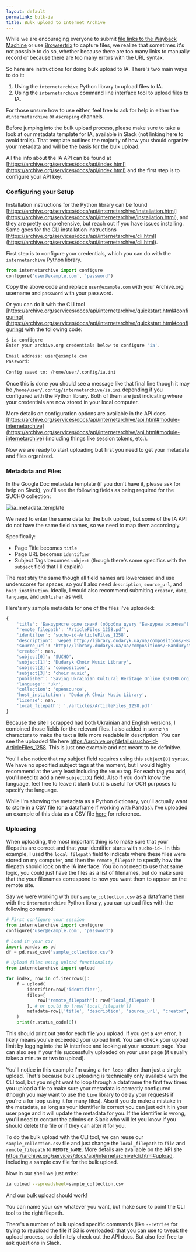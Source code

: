 ```yaml
---
layout: default
permalink: bulk-ia
title: Bulk upload to Internet Archive
---
```


While we are encouraging everyone to submit [file links to the Wayback Machine](ia-gsheets) or use [Browsertrix](browsertrix) to capture files, we realize that sometimes it's not possible to do so, whether because there are too many links to manually record or because there are too many errors with the URL syntax.

So here are instructions for doing bulk upload to IA. There's two main ways to do it:

1. Using the `internetarchive` Python library to upload files to IA.
2. Using the `internetarchive` command line interface tool to upload files to IA.

For those unsure how to use either, feel free to ask for help in either the `#internetarchive` or `#scraping` channels.

Before jumping into the bulk upload process, please make sure to take a look at our metadata template for IA, available in Slack (not linking here to avoid trolls). That template outlines the majority of how you should organize your metadata and will be the basis for the bulk upload.

All the info about the IA API can be found at [https://archive.org/services/docs/api/index.html](https://archive.org/services/docs/api/index.html) and the first step is to configure your API key.


### Configuring your Setup

Installation instructions for the Python library can be found [https://archive.org/services/docs/api/internetarchive/installation.html](<https://archive.org/services/docs/api/internetarchive/installation.html>), and they are pretty comprehensive, but reach out if you have issues installing. Same goes for the CLI installation instructions [https://archive.org/services/docs/api/internetarchive/cli.html](<https://archive.org/services/docs/api/internetarchive/cli.html>).

First step is to configure your credentials, which you can do with the `internetarchive` Python library.

```python
from internetarchive import configure
configure('user@example.com', 'password')
```

Copy the above code and replace `user@example.com` with your Archive.org username and `password` with your password.

Or you can do it with the CLI tool [https://archive.org/services/docs/api/internetarchive/quickstart.html#configuring](https://archive.org/services/docs/api/internetarchive/quickstart.html#configuring) with the following code:

```sh
$ ia configure
Enter your archive.org credentials below to configure 'ia'.

Email address: user@example.com
Password:

Config saved to: /home/user/.config/ia.ini
```

Once this is done you should see a message like that final line though it may be `/home/user/.config/internetarchive/ia.ini` depending if you configured with the Python library. Both of them are just indicating where your credentials are now stored in your local computer.

More details on configuration options are available in the API docs [https://archive.org/services/docs/api/internetarchive/api.html#module-internetarchive](https://archive.org/services/docs/api/internetarchive/api.html#module-internetarchive) (including things like session tokens, etc.).

Now we are ready to start uploading but first you need to get your metadata and files organized.

### Metadata and Files

In the Google Doc metadata template (if you don't have it, please ask for help on Slack), you'll see the following fields as being required for the SUCHO collection:

![ia_metadata_template](./assets/images/ia_metadata_template.png)

We need to enter the same data for the bulk upload, but some of the IA API do not have the same field names, so we need to map them accordingly.

Specifically:

- Page Title becomes `title`
- Page URL becomes `identifier`
- Subject Tags becomes `subject` (though there's some specifics with the `subject` field that I'll explain)

The rest stay the same though all field names are lowercased and use underscores for spaces, so you'll also need `description`, `source_url`, and `host_institution`. Ideally, I would also recommend submiting `creator`, `date`, `language`, and `publisher` as well.

Here's my sample metadata for one of the files I've uploaded:

```python
{
    'title': 'Бандуристе орле сизий (обробка дуету "Бандурна розмова") Бандура 2 / Banduryste orle syzyy (obrobka duetu "Bandurna rozmova") Bandura 2', 
    'remote_filepath': 'ArticleFiles_1258.pdf', 
    'identifier': 'sucho-id-ArticleFiles_1258', 
    'description': 'через http://library.dudaryk.ua/ua/compositions/~Banduryste_orle_syzyy_Bandura_2 / from http://library.dudaryk.ua/en/compositions/~Banduryste_orle_syzyy_Bandura_2 \n\nЖанр:  ансамблевий, солоспіви, українські народні пісні\nСтоліття:  XIX-XX\nОбрядовий рік:  інше\nЛітургія:  \n\nJenre:  Ensemble music, Solo singing, Ukrainian folk songs\nCentury:  XIX-XX\nCeremonial Year:  Others\nWorship Services:  \n\n\n\nвказано під листом: Б / listed under letter: B \nдодаткові URL-адреси | additional urls: \nhttp://library.dudaryk.ua/ua/compositions?articles_p=15 / http://library.dudaryk.ua/en/compositions?articles_p=30 \nhttp://library.dudaryk.ua/php_uploads/data/articles/ArticleFiles_1258.pdf \n', 
    'source_url': 'http://library.dudaryk.ua/ua/compositions/~Banduryste_orle_syzyy_Bandura_2', 
    'creator': nan, 
    'subject[0]': 'SUCHO', 
    'subject[1]': 'Dudaryk Choir Music Library', 
    'subject[2]': 'composition', 
    'subject[3]': 'choir music', 
    'publisher': 'Saving Ukrainian Cultural Heritage Online (SUCHO.org)', 
    'language': 'ukr', 
    'collection': 'opensource', 
    'host_institution': 'Dudaryk Choir Music Library', 
    'license': nan, 
    'local_filepath': './articles/ArticleFiles_1258.pdf'
}
```

Because the site I scrapped had both Ukrainian and English versions, I combined those fields for the relevant files. I also added in some `\n` characters to make the text a little more readable in description. You can see the uploaded file here <https://archive.org/details/sucho-id-ArticleFiles_1258>. This is just one example and not meant to be definitive.

You'll also notice that my subject field requires using this `subject[0]` syntax. We have no specified subject tags at the moment, but I would highly recommend at the very least including the `SUCHO` tag. For each tag you add, you'll need to add a new `subject[X]` field. Also if you don't know the language, feel free to leave it blank but it is useful for OCR purposes to specify the language.

While I'm showing the metadata as a Python dictionary, you'll actually want to store in a CSV file (or a dataframe if working with Pandas). I've uploaded an example of this data as a CSV file [here](./assets/files/sample_collection.csv) for reference.

### Uploading

When uploading, the most important thing is to make sure that your filepaths are correct and that your identifier starts with `sucho-id-`. In this example, I used the `local_filepath` field to indicate where these files were stored on my computer, and then the `remote_filepath` to specify how the filepath should look on the IA interface. You do not need to use that same logic, you could just have the files as a list of filenames, but do make sure that the your filenames correspond to how you want them to appear on the remote site.

Say we were working with our `sample_collection.csv` as a dataframe then with the `internetarchive` Python library, you can upload files with the following command:

```python
# First configure your session
from internetarchive import configure
configure('user@example.com', 'password')

# Load in your csv
import pandas as pd
df = pd.read_csv('sample_collection.csv')

# Upload files using upload functionality
from internetarchive import upload

for index, row in df.iterrows():
    f = upload(
        identifier=row['identifier'],
        files={
            row['remote_filepath']: row['local_filepath']
        }, # or could do [row['local_filepath']]
        metadata=row[['title', 'description', 'source_url', 'creator', 'host_institution', 'publisher', 'language', 'collection', 'license', 'subject[0]', 'subject[1]', 'subject[2]', 'subject[3]']].to_dict(), #only selecting our metadata fields
    )
    print(r.status_code[0])
```

This should print out `200` for each file you upload. If you get a `40*` error, it likely means you've exceeded your upload limit. You can check your upload limit by logging into the IA interface and looking at your account page. You can also see if your file successfully uploaded on your user page (it usually takes a minute or two to upload).

You'll notice in this example I'm using a `for loop` rather than just a single upload. That's because bulk uploading is technically only available with the CLI tool, but you might want to loop through a dataframe the first few times you upload a file to make sure your metadata is correctly configured (though you may want to use the `time` library to delay your requests if you're a for loop using it for many files). Also if you do make a mistake in the metadata, as long as your identifier is correct you can just edit it in your user page and it will update the metadata for you. If the identifier is wrong, you'll need to contact the admins on Slack who will let you know if you should delete the file or if they can alter it for you.

To do the bulk upload with the CLI tool, we can reuse our `sample_collection.csv` file and just change the `local_filepath` to `file` and `remote_filepath` to `REMOTE_NAME`. More details are available on the API site <https://archive.org/services/docs/api/internetarchive/cli.html#upload>, including a sample csv file for the bulk upload. 

Now in our shell we just write:
```sh
ia upload --spreadsheet=sample_collection.csv
```
And our bulk upload should work!

You can name your csv whatever you want, but make sure to point the CLI tool to the right filepath.

There's a number of bulk upload specific commands (like `--retries` for trying to reupload the file if S3 is overloaded) that you can use to tweak the upload process, so definitely check out the API docs. But also feel free to ask questions in Slack.




